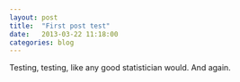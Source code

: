 ```yaml
---
layout: post
title:  "First post test"
date:   2013-03-22 11:18:00
categories: blog
---
```

Testing, testing, like any good statistician would. And again.